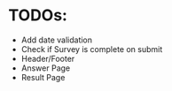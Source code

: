 # TODOs:

- Add date validation
- Check if Survey is complete on submit
- Header/Footer
- Answer Page
- Result Page
